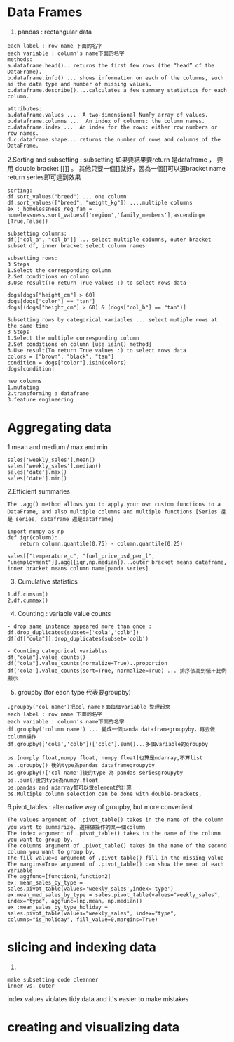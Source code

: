 # Data Frames

1. pandas : rectangular data
```
each label : row name 下面的名字
each variable : column's name下面的名字
methods:
a.dataframe.head().. returns the first few rows (the “head” of the DataFrame).
b.dataframe.info() ... shows information on each of the columns, such as the data type and number of missing values.
c.dataframe.describe()....calculates a few summary statistics for each column.

attributes:
a.dataframe.values ...  A two-dimensional NumPy array of values.
b.dataframe.columns ...  An index of columns: the column names.
c.dataframe.index ...  An index for the rows: either row numbers or row names.
d.c.dataframe.shape... returns the number of rows and columns of the DataFrame.
```

2.Sorting and subsetting : subsetting 如果要結果要return 是dataframe ， 要用 double bracket [[]] 。 其他只要一個[]就好，因為一個[]可以選bracket name return series即可達到效果
```
sorting:
df.sort_values("breed") ... one column
df.sort_values(["breed", "weight_kg"]) ....multiple columns
ex : homelessness_reg_fam = homelessness.sort_values(['region','family_members'],ascending=[True,False])
```

```
subsetting columns:
df[["col_a", "col_b"]] ... select multiple coiumns, outer bracket subset df, inner bracket select column names 

subsetting rows: 
3 Steps
1.Select the corresponding column
2.Set conditions on column
3.Use result(To return True values :) to select rows data

dogs[dogs["height_cm"] > 60]
dogs[dogs["color"] == "tan"]
dogs[(dogs["height_cm"] > 60) & (dogs["col_b"] == "tan")]

```
```
Subsetting rows by categorical variables ... select mutiple rows at the same time
3 Steps
1.Select the multiple corresponding column
2.Set conditions on column [use isin() method]
3.Use result(To return True values :) to select rows data
colors = ["brown", "black", "tan"]
condition = dogs["color"].isin(colors)
dogs[condition]
```
```
new columns
1.mutating
2.transforming a dataframe
3.feature engineering
```

# Aggregating data
1.mean and medium / max and min
```
sales['weekly_sales'].mean()
sales['weekly_sales'].median()
sales['date'].max()
sales['date'].min()
```

2.Efficient summaries 
```
The .agg() method allows you to apply your own custom functions to a DataFrame, and also multiple columns and multiple functions [Series 還是 series, dataframe 還是dataframe]

import numpy as np
def iqr(column):
    return column.quantile(0.75) - column.quantile(0.25)
    
sales[["temperature_c", "fuel_price_usd_per_l", "unemployment"]].agg([iqr,np.median])...outer bracket means dataframe, inner bracket means column name[panda series]

```
3. Cumulative statistics
```
1.df.cumsum()
2.df.cummax()
```

4. Counting : variable value counts
```
- drop same instance appeared more than once :
df.drop_duplicates(subset=['cola','colb'])
df[df["cola"]].drop_duplicates(subset='colb')

- Counting categorical variables
df["cola"].value_counts()
df["cola"].value_counts(normalize=True)..proportion
df['cola'].value_counts(sort=True, normalize=True) ... 排序依高到低＋比例顯示

```
5. groupby (for each type 代表要groupby)
```
.groupby('col name')把col name下面每個variable 整理起來
each label : row name 下面的名字
each variable : column's name下面的名字
df.groupby('column name') ... 變成一個panda dataframegroupyby，再去做column操作
df.groupby(['cola','colb'])['colc'].sum()...多個variable的groupby

ps.[numply float,numpy float, numpy float]也算是ndarray,不算list
ps..groupby() 後的type為pandas dataframegroupyby
ps.groupby()['col name']後的type 為 pandas seriesgroupyby
ps..sum()後的type為numpy.float
ps.pandas and ndarray都可以做element的計算
ps.Multiple column selection can be done with double-brackets,
```

6.pivot_tables :  alternative way of groupby, but more convenient
```
The values argument of .pivot_table() takes in the name of the column you want to summarize. 選擇做操作的某一個column
The index argument of .pivot_table() takes in the name of the column you want to group by.
The columns argument of .pivot_table() takes in the name of the second column you want to group by.
The fill_value=0 argument of .pivot_table() fill in the missing value
The margins=True argument of .pivot_table() can show the mean of each variable
The aggfunc=[function1,function2]
ex: mean_sales_by_type = sales.pivot_table(values='weekly_sales',index='type')
ex:mean_med_sales_by_type = sales.pivot_table(values="weekly_sales", index="type", aggfunc=[np.mean, np.median])
ex :mean_sales_by_type_holiday = sales.pivot_table(values="weekly_sales", index="type", columns="is_holiday", fill_value=0,margins=True)
```
# slicing and indexing data

1. 
```
make subsetting code cleanner
inner vs. outer
```
index values violates tidy data and it's easier to make mistakes


# creating and  visualizing data

```

```

 










































